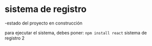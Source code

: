 <h1>sistema de registro</h1>

-estado del proyecto en construcción

para ejecutar el sistema, debes poner:
 ```npm install react```
sistema de registro 2
